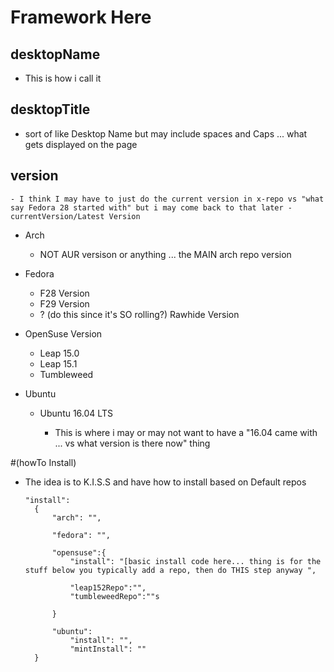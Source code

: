 # Framework Here

## desktopName

-   This is how i call it

## desktopTitle

-   sort of like Desktop Name but may include spaces and Caps ... what gets displayed on the page

## version

    - I think I may have to just do the current version in x-repo vs "what say Fedora 28 started with" but i may come back to that later -currentVersion/Latest Version

-   Arch

    -   NOT AUR versison or anything ... the MAIN arch repo version

-   Fedora

    -   F28 Version
    -   F29 Version
    -   ? (do this since it's SO rolling?) Rawhide Version

-   OpenSuse Version

    -   Leap 15.0
    -   Leap 15.1
    -   Tumbleweed

-   Ubuntu

    -   Ubuntu 16.04 LTS

        -   This is where i may or may not want to have a "16.04 came with ... vs what version is there now" thing

\#(howTo Install)

-   The idea is to K.I.S.S and have how to install based on Default repos

        "install":
          {
              "arch": "",

              "fedora": "",

              "opensuse":{
                  "install": "[basic install code here... thing is for the stuff below you typically add a repo, then do THIS step anyway ",

                  "leap152Repo":"",
                  "tumbleweedRepo":""s

              }

              "ubuntu":
                  "install": "",
                  "mintInstall": ""
          }
